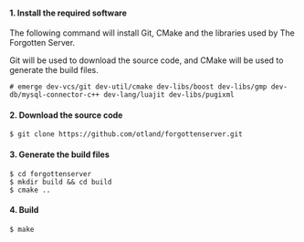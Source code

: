 #### 1. Install the required software

The following command will install Git, CMake and the libraries used by The Forgotten Server.

Git will be used to download the source code, and CMake will be used to generate the build files.

	# emerge dev-vcs/git dev-util/cmake dev-libs/boost dev-libs/gmp dev-db/mysql-connector-c++ dev-lang/luajit dev-libs/pugixml

#### 2. Download the source code

	$ git clone https://github.com/otland/forgottenserver.git

#### 3. Generate the build files

	$ cd forgottenserver
	$ mkdir build && cd build
	$ cmake ..

#### 4. Build

	$ make